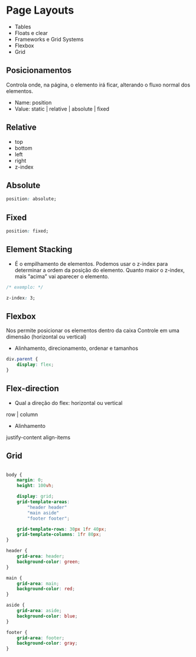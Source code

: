 # Page Layouts

- Tables
- Floats e clear
- Frameworks e Grid Systems
- Flexbox
- Grid

## Posicionamentos

Controla onde, na página, o elemento irá ficar, alterando o fluxo normal dos elementos.

- Name: position
- Value: static | relative | absolute | fixed

## Relative

- top
- bottom
- left
- right
- z-index

## Absolute

```css
position: absolute;
```

## Fixed

```css
position: fixed;
```

## Element Stacking

- É o empilhamento de elementos. Podemos usar o z-index para determinar a ordem da posição do elemento. Quanto maior o z-index, mais "acima" vai aparecer o elemento.

```css
/* exemplo: */

z-index: 3;
```

## Flexbox

Nos permite posicionar os elementos dentro da caixa
Controle em uma dimensão (horizontal ou vertical)

- Alinhamento, direcionamento, ordenar e tamanhos

```css
div.parent {
	display: flex;
}
```

## Flex-direction

- Qual a direção do flex: horizontal ou vertical

row | column

- Alinhamento

justify-content
align-items

## Grid

```css

body {
    margin: 0;
    height: 100vh;

    display: grid;
    grid-template-areas:
        "header header"
        "main aside"
        "footer footer";

    grid-template-rows: 30px 1fr 40px;
    grid-template-columns: 1fr 80px;
}

header {
    grid-area: header;
    background-color: green;
}

main {
    grid-area: main;
    background-color: red;
}

aside {
    grid-area: aside;
    background-color: blue;
}

footer {
    grid-area: footer;
    background-color: gray;
}

```